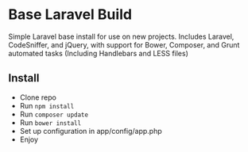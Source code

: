 # Base Laravel Build

Simple Laravel base install for use on new projects. Includes Laravel, CodeSniffer, and jQuery, with support for Bower, Composer, and Grunt automated tasks (Including Handlebars and LESS files)

## Install
* Clone repo
* Run `npm install`
* Run `composer update`
* Run `bower install`
* Set up configuration in app/config/app.php
* Enjoy